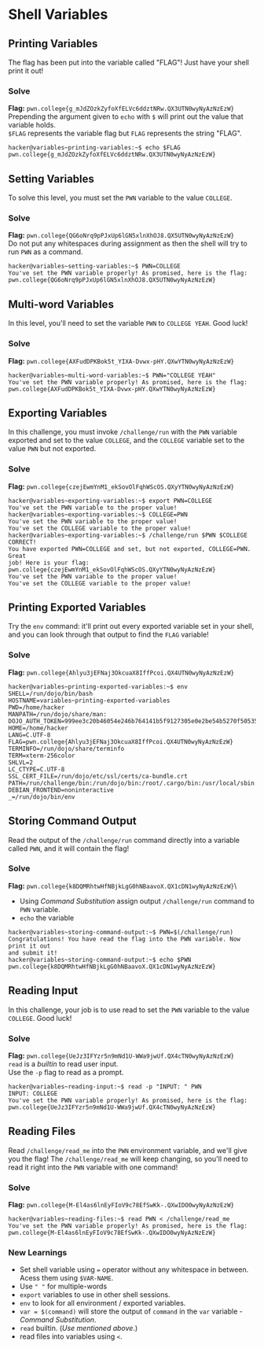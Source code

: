 # Shell Variables

## Printing Variables
The flag has been put into the variable called "FLAG"! Just have your shell print it out!
### Solve
**Flag:** `pwn.college{g_mJdZOzkZyfoXfELVc6ddztNRw.QX3UTN0wyNyAzNzEzW}`\
Prepending the argument given to `echo` with `$` will print out the value that variable holds.\
`$FLAG` represents the variable flag but `FLAG` represents the string "FLAG". 
```
hacker@variables~printing-variables:~$ echo $FLAG
pwn.college{g_mJdZOzkZyfoXfELVc6ddztNRw.QX3UTN0wyNyAzNzEzW}
```


## Setting Variables
To solve this level, you must set the `PWN` variable to the value `COLLEGE`.
### Solve
**Flag:** `pwn.college{QG6oNrq9pPJxUp6lGN5xlnXhOJ8.QX5UTN0wyNyAzNzEzW}`\
Do not put any whitespaces during assignment as then the shell will try to run `PWN` as a command.
```
hacker@variables~setting-variables:~$ PWN=COLLEGE
You've set the PWN variable properly! As promised, here is the flag:
pwn.college{QG6oNrq9pPJxUp6lGN5xlnXhOJ8.QX5UTN0wyNyAzNzEzW}
```


## Multi-word Variables
In this level, you'll need to set the variable `PWN` to `COLLEGE YEAH`. Good luck!
### Solve
**Flag:** `pwn.college{AXFudDPKBok5t_YIXA-Dvwx-pHY.QXwYTN0wyNyAzNzEzW}`
```
hacker@variables~multi-word-variables:~$ PWN="COLLEGE YEAH"
You've set the PWN variable properly! As promised, here is the flag:
pwn.college{AXFudDPKBok5t_YIXA-Dvwx-pHY.QXwYTN0wyNyAzNzEzW}
```


## Exporting Variables
In this challenge, you must invoke `/challenge/run` with the `PWN` variable exported and set to the value `COLLEGE`, and the `COLLEGE` variable set to the value `PWN` but not exported.
### Solve
**Flag:** `pwn.college{czejEwmYnM1_ekSovOlFqhWScOS.QXyYTN0wyNyAzNzEzW}`
```
hacker@variables~exporting-variables:~$ export PWN=COLLEGE
You've set the PWN variable to the proper value!
hacker@variables~exporting-variables:~$ COLLEGE=PWN
You've set the PWN variable to the proper value!
You've set the COLLEGE variable to the proper value!
hacker@variables~exporting-variables:~$ /challenge/run $PWN $COLLEGE
CORRECT!
You have exported PWN=COLLEGE and set, but not exported, COLLEGE=PWN. Great 
job! Here is your flag:
pwn.college{czejEwmYnM1_ekSovOlFqhWScOS.QXyYTN0wyNyAzNzEzW}
You've set the PWN variable to the proper value!
You've set the COLLEGE variable to the proper value!
```


## Printing Exported Variables
Try the `env` command: it'll print out every exported variable set in your shell, and you can look through that output to find the `FLAG` variable!
### Solve
**Flag:** `pwn.college{Ahlyu3jEFNaj3OkcuaX8IffPcoi.QX4UTN0wyNyAzNzEzW}`
```
hacker@variables~printing-exported-variables:~$ env
SHELL=/run/dojo/bin/bash
HOSTNAME=variables~printing-exported-variables
PWD=/home/hacker
MANPATH=/run/dojo/share/man:
DOJO_AUTH_TOKEN=999ee3c20b46054e246b764141b5f9127305e0e2be54b5270f505352a647880f
HOME=/home/hacker
LANG=C.UTF-8
FLAG=pwn.college{Ahlyu3jEFNaj3OkcuaX8IffPcoi.QX4UTN0wyNyAzNzEzW}
TERMINFO=/run/dojo/share/terminfo
TERM=xterm-256color
SHLVL=2
LC_CTYPE=C.UTF-8
SSL_CERT_FILE=/run/dojo/etc/ssl/certs/ca-bundle.crt
PATH=/run/challenge/bin:/run/dojo/bin:/root/.cargo/bin:/usr/local/sbin:/usr/local/bin:/usr/sbin:/usr/bin:/sbin:/bin
DEBIAN_FRONTEND=noninteractive
_=/run/dojo/bin/env
```


## Storing Command Output
Read the output of the `/challenge/run` command directly into a variable called `PWN`, and it will contain the flag!
### Solve
**Flag:** `pwn.college{k8DQMRhtwHfNBjkLgG0hNBaavoX.QX1cDN1wyNyAzNzEzW}`\
- Using *Command Substitution* assign output `/challenge/run` command to `PWN` variable.
- `echo` the variable
```
hacker@variables~storing-command-output:~$ PWN=$(/challenge/run)
Congratulations! You have read the flag into the PWN variable. Now print it out 
and submit it!
hacker@variables~storing-command-output:~$ echo $PWN
pwn.college{k8DQMRhtwHfNBjkLgG0hNBaavoX.QX1cDN1wyNyAzNzEzW}
```


## Reading Input
In this challenge, your job is to use read to set the `PWN` variable to the value `COLLEGE`. Good luck!
### Solve
**Flag:** `pwn.college{UeJz3IFYzr5n9mNd1U-WWa9jwUf.QX4cTN0wyNyAzNzEzW}`\
`read` is a *builtin* to read user input.\
Use the `-p` flag to read as a prompt.
```
hacker@variables~reading-input:~$ read -p "INPUT: " PWN
INPUT: COLLEGE
You've set the PWN variable properly! As promised, here is the flag:
pwn.college{UeJz3IFYzr5n9mNd1U-WWa9jwUf.QX4cTN0wyNyAzNzEzW}
```


## Reading Files
Read `/challenge/read_me` into the `PWN` environment variable, and we'll give you the flag! The `/challenge/read_me` will keep changing, so you'll need to read it right into the `PWN` variable with one command!
### Solve
**Flag:** `pwn.college{M-El4as6lnEyFIoV9c78EfSwKk-.QXwIDO0wyNyAzNzEzW}`
```
hacker@variables~reading-files:~$ read PWN < /challenge/read_me 
You've set the PWN variable properly! As promised, here is the flag:
pwn.college{M-El4as6lnEyFIoV9c78EfSwKk-.QXwIDO0wyNyAzNzEzW}
```


### New Learnings
- Set shell variable using `=` operator without any whitespace in between. Acess them using `$VAR-NAME`.
- Use `" "` for multiple-words
- `export` variables to use in other shell sessions.
- `env` to look for all environment / exported variables.
- `var = $(command)` will store the output of `command` in the `var` variable - *Command Substitution*.
- `read` builtin. (*Use mentioned above*.) 
- read files into variables using `<`.

